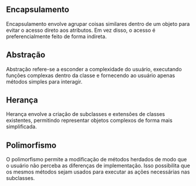 ## Encapsulamento
Encapsulamento envolve agrupar coisas similares dentro de um objeto para evitar o acesso direto aos atributos. Em vez disso, o acesso é preferencialmente feito de forma indireta.

## Abstração
Abstração refere-se a esconder a complexidade do usuário, executando funções complexas dentro da classe e fornecendo ao usuário apenas métodos simples para interagir.

## Herança
Herança envolve a criação de subclasses e extensões de classes existentes, permitindo representar objetos complexos de forma mais simplificada.

## Polimorfismo
O polimorfismo permite a modificação de métodos herdados de modo que o usuário não perceba as diferenças de implementação. Isso possibilita que os mesmos métodos sejam usados para executar as ações necessárias nas subclasses.

